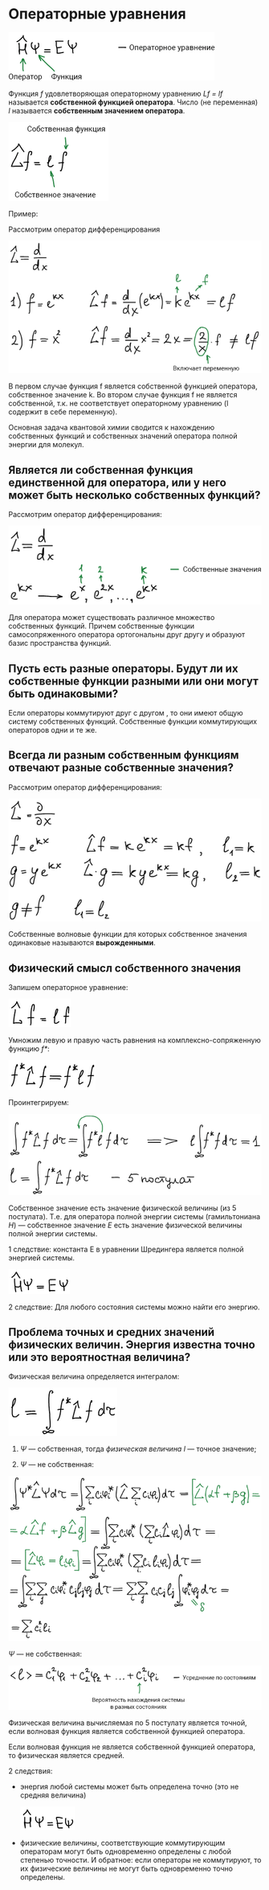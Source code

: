 # Операторные уравнения

![](images/operatornye-uravneniya/operatornie_clip_image001.png)

Функция *f* удовлетворяющая операторному уравнению *Lf = lf* называется **собственной функцией оператора**. Число (не переменная) *l* называется **собственным значением оператора**.

![](images/operatornye-uravneniya/operatornie_clip_image001_0000.png)

Пример:

Рассмотрим оператор дифференцирования

![](images/operatornye-uravneniya/operatornie_clip_image001_0001.png)

В первом случае функция f является собственной функцией оператора, собственное значение k. Во втором случае функция f не является собственной, т.к. не соответствует операторному уравнению (l содержит в себе переменную).

Основная задача квантовой химии сводится к нахождению собственных функций и собственных значений оператора полной энергии для молекул.

## Является ли собственная функция единственной для оператора, или у него может быть несколько собственных функций?

Рассмотрим оператор дифференцирования:

![](images/operatornye-uravneniya/operatornie_clip_image001_0003.png)

Для оператора может существовать различное множество собственных функций. Причем собственные функции самосопряженного оператора ортогональны друг другу и образуют базис пространства функций.

## Пусть есть разные операторы. Будут ли их собственные функции разными или они могут быть одинаковыми?

Если операторы коммутируют друг с другом , то они имеют общую систему собственных функций. Собственные функции коммутирующих операторов одни и те же.

## Всегда ли разным собственным функциям отвечают разные собственные значения?

Рассмотрим оператор дифференцирования:

![](images/operatornye-uravneniya/operatornie_clip_image001_0009.png)

Собственные волновые функции для которых собственное значения одинаковые называются **вырожденными**.

## Физический смысл собственного значения

Запишем операторное уравнение:

![](images/operatornye-uravneniya/operatornie_clip_image001_0005.png)

Умножим левую и правую часть равнения на комплексно-сопряженную функцию *f\**:

![](images/operatornye-uravneniya/operatornie_clip_image001_0006.png)

Проинтегрируем:

![](images/operatornye-uravneniya/operatornie_clip_image001_0007.png)

Собственное значение есть значение физической величины (из 5 постулата). Т.е. для оператора полной энергии системы (гамильтониана *H*) — собственное значение *Е* есть значение физической величины полной энергии системы.

1 следствие: константа Е в уравнении Шредингера является полной энергией системы.

![](images/operatornye-uravneniya/operatornie_clip_image001_0013.png)

2 следствие: Для любого состояния системы можно найти его энергию.

## Проблема точных и средних значений физических величин. Энергия известна точно или это вероятностная величина?

Физическая величина определяется интегралом:

![](images/operatornye-uravneniya/operatornie_clip_image001_0014.png)

1) *Ψ* — собственная, тогда *физическая величина l* — точное значение;

2) *Ψ* — не собственная:

![](images/operatornye-uravneniya/operatornie_clip_image001_0015.png)

*Ψ* — не собственная:

![](images/operatornye-uravneniya/operatornie_clip_image001_0018.png)

Физическая величина вычисляемая по 5 постулату является точной, если волновая функция является собственной функцией оператора.

Если волновая функция не является собственной функцией оператора, то физическая является средней.

2 следствия:

* энергия любой системы может быть определена точно (это не средняя величина)

    ![](images/operatornye-uravneniya/operatornie_clip_image001_0019.png)

* физические величины, соответствующие коммутирующим операторам могут быть одновременно определены с любой степенью точности. И обратное: если операторы не коммутируют, то их физические величины не могут быть одновременно точно определены.

